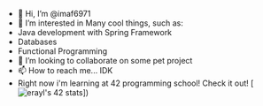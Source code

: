 - 👋 Hi, I’m @imaf6971
- 👀 I’m interested in Many cool things, such as:
- Java development with Spring Framework
- Databases
- Functional Programming 
- 💞️ I’m looking to collaborate on some pet project
- 📫 How to reach me... IDK
- Right now i'm learning at 42 programming school! Check it out!
[![erayl's 42 stats](https://badge42.vercel.app/api/v2/cl1olpvht001109mbov5zsbw9/stats?cursusId=21&coalitionId=100)])

<!---
imaf6971/imaf6971 is a ✨ special ✨ repository because its `README.md` (this file) appears on your GitHub profile.
You can click the Preview link to take a look at your changes.
--->
